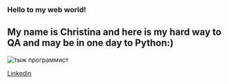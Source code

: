 ### Hello to my web world!
## My name is Christina and here is my hard way to QA and may be in one day to Python:)


![тыж программист](https://oir.mobi/uploads/posts/2021-03/1616587122_19-p-programmirovanie-fon-25.jpg)


[Linkedin](https://www.linkedin.com/in/kristina-ivanova-72874915a/)
